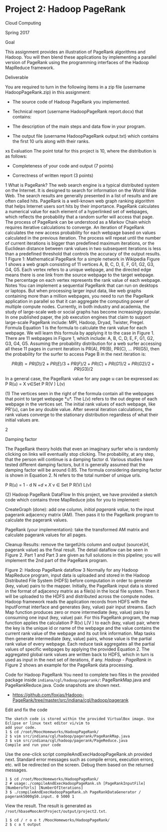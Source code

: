 Project 2: Hadoop PageRank
==========================



Cloud Computing

Spring 2017

Goal

This assignment provides an illustration of PageRank algorithms and
Hadoop. You will then blend these applications by implementing a
parallel version of PageRank using the programming interfaces of the
Hadoop MapReduce framework.

Deliverable

You are required to turn in the following items in a zip file (username
HadoopPageRank.zip) in this assignment:

-   The source code of Hadoop PageRank you implemented.

-   Technical report (username HadoopPageRank report.docx) that
    contains:

-   The description of the main steps and data flow in your program.

-   The output file (username HadoopPageRank output.txt) which contains
    the first 10 urls along with their ranks.

xs Evaluation The point total for this project is 10, where the
distribution is as follows:

-   Completeness of your code and output (7 points)

-   Correctness of written report (3 points)

1 What is PageRank? The web search engine is a typical distributed
system on the Internet. It is designed to search for information on the
World Wide Web. The search results are generally presented in a list of
results and are often called hits. PageRank is a well-known web graph
ranking algorithm that helps Internet users sort hits by their
importance. PageRank calculates a numerical value for each element of a
hyperlinked set of webpages, which reflects the probability that a
random surfer will access that page. The process of PageRank can be
understood as a Markov Chain which requires iterative calculations to
converge. An iteration of PageRank calculates the new access probability
for each webpage based on values calculated in the previous iteration.
The process will repeat until the number of current iterations is bigger
than predefined maximum iterations, or the Euclidean distance between
rank values in two subsequent iterations is less than a predefined
threshold that controls the accuracy of the output results. 1 Figure 1:
Mathematical PageRank for a simple network in Wikipedia Figure 1 shows a
web graph consisting of 11 vertices A, B, C, D, E, F, G1, G2, G3, G4,
G5. Each vertex refers to a unique webpage, and the directed edge means
there is one link from the source webpage to the target webpage. The
percentage on each vertex represents the rank value of each webpage.
Notes You can implement a sequential PageRank that can run on desktops
or laptops. But when processing larger input data, like web graphs
containing more than a million webpages, you need to run the PageRank
application in parallel so that it can aggregate the computing power of
multiple compute nodes. Currently, in both industry and academia, the
study of large-scale web or social graphs has become increasingly
popular. In one published paper, the job execution engines that claim to
support large-scale PageRank include: MPI, Hadoop, Dryad, Twister,
Pregel. Formula Equation 1 is the formula to calculate the rank value
for each webpage. We will learn this formula by applying it to the case
in Figure 1. There are 11 webpages in Figure 1, which include: A, B, C,
D, E, F, G1, G2, G3, G4, G5. Assuming the probability distribution for a
web surfer accessing all these 11 pages in current iteration is PR(A),
PR(B), PR(C), \... PR(G5), then the probability for the surfer to access
Page B in the next iteration is:

$$PR(B) = P R(D)/2 + P R(E)/3 + P R(F)/2 + P R(C) + P R(G1)/2 + P R(G2)/2 + P R(G3)/2$$

In a general case, the PageRank value for any page u can be expressed
as: P R(u) = X v$\in$Set P R(V ) L(v)

\(1) The vertices seen in the right of the formula contain all the
webpages that point to target webpage \*u\*. The L(v) refers to the out
degree of each webpage in the vertices set. The initial rank values of
each webpage, like PR'(u), can be any double value. After several
iteration calculations, the rank values converge to the stationary
distribution regardless of what their initial values are.

2

Damping factor

The PageRank theory holds that even an imaginary surfer who is randomly
clicking on links will eventually stop clicking. The probability, at any
step, that the person will continue is a damping factor d. Various
studies have tested different damping factors, but it is generally
assumed that the damping factor will be around 0.85. The formula
considering damping factor is shown in Equation 2. N refers to the total
number of unique urls.

P R(u) = 1 - d N $+ d \times X$ v $\in$ Set P R(V) L(v)

\(2) Hadoop PageRank DataFlow In this project, we have provided a sketch
code which contains three MapReduce jobs for you to implement:

CreateGraph (done): add one column, *initial pagerank value*, to the
input pagerank adjacency matrix (AM). Then pass it to the PageRank
program to calculate the pagerank values.

PageRank (your implementation): take the transformed AM matrix and
calculate pagerank values for all pages.

Cleanup Results: remove the targetUrls column and output (sourceUrl,
pagerank value) as the final result. The detail dataflow can be seen in
Figure 2. Part 1 and Part 3 are given as full solutions in this
pipeline; you will implement the 2nd part of the PageRank program.

Figure 2: Hadoop PageRank dataflow 3 Normally for any Hadoop MapReduce
program, input data is uploaded and stored in the Hadoop Distributed
File System (HDFS) before computation in order to generate (key, value)
pairs to the mapper. Initially, the PageRank input data is stored in the
format of adjacency matrix as a file(s) in the local file system. Then
it will be uploaded to the HDFS and distributed across the compute
nodes. Hadoop framework reads the application records from HDFS with the
InputFormat interface and generates (key, value) pair input streams.
Each Map function produces zero or more intermediate (key, value) pairs
by consuming one input (key, value) pair. For this PageRank program, the
map function applies the calculation P R(v) L(V ) to each (key, value)
pair, where the key is the unique id or name of the webpage and the
value contains the current rank value of the webpage and its out link
information. Map tasks then generate intermediate (key, value) pairs,
whose value is the partial rank value of every webpage. Each reduce task
aggregates all the partial values of specific webpages by applying the
provided Equation 2. The aggregated global rank values are written back
to HDFS, which in turn is used as input in the next set of iterations,
if any. *Hadoop - PageRank* in Figure 2 shows an example for the
PageRank data processing.

Code for Hadoop PageRank You need to complete two files in the provided
package inside `indiana/cgl/hadoop/pagerank/`: PageRankMap.java and
PageRankReduce.java. Code snapshots are shown next.

* <https://github.com/foxjas/Hadoop-PageRank/tree/master/src/indiana/cgl/hadoop/pagerank>


Edit and fix the code

    The sketch code is stored within the provided VirtualBox image. Use Eclipse or linux text editor vi/vim to
    add your code.
    1 $ cd /root/MoocHomeworks/HadoopPageRank/
    2 $ vim src/indiana/cgl/hadoop/pagerank/PageRankMap.java
    3 $ vim src/indiana/cgl/hadoop/pagerank/PageReduce.java
    Compile and run your code

Use the one-click script compileAndExecHadoopPageRank.sh provided
next. Standard error messages such as compile errors, execution
errors, etc. will be redirected on the screen. Debug them based on the
returned messages.

    1 $ cd /root/MoocHomeworks/HadoopPageRank/
    2 # usage:./compileAndExecHadoopPageRank.sh [PageRankInputFile] [NumberofUrls] [NumberOfIterations]
    3 $ ./compileAndExecHadoopPageRank.sh PageRankDataGenerator / pagerank5000g50.input. 0 5000 1

View the result.  The result is generated as
`/root/hbaseMoocAntProject/output/project2.txt`.

    1 $ cd / r o o t /MoocHomeworks/HadoopPageRank/
    2 $ c a t output
